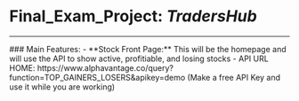 # Final_Exam_Project: *TradersHub*
<hr>
### Main Features: 
- **Stock Front Page:** This will be the homepage and will use the API to show active, profitiable, and losing stocks
  - API URL HOME: https://www.alphavantage.co/query?function=TOP_GAINERS_LOSERS&apikey=demo (Make a free API Key and use it while you are working)
